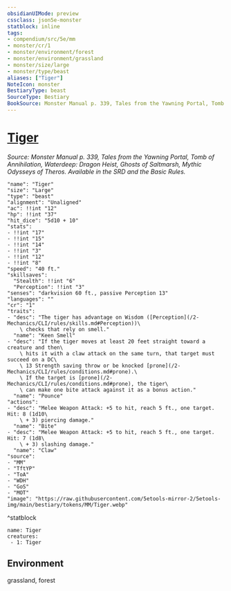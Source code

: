 ```yaml
---
obsidianUIMode: preview
cssclass: json5e-monster
statblock: inline
tags:
- compendium/src/5e/mm
- monster/cr/1
- monster/environment/forest
- monster/environment/grassland
- monster/size/large
- monster/type/beast
aliases: ["Tiger"]
NoteIcon: monster
BestiaryType: beast
SourceType: Bestiary
BookSource: Monster Manual p. 339, Tales from the Yawning Portal, Tomb of Annihilation, Waterdeep: Dragon Heist, Ghosts of Saltmarsh, Mythic Odysseys of Theros. Available in the SRD and the Basic Rules.
---
```

# [Tiger](2-Mechanics/CLI/bestiary/beast/tiger.md)
*Source: Monster Manual p. 339, Tales from the Yawning Portal, Tomb of Annihilation, Waterdeep: Dragon Heist, Ghosts of Saltmarsh, Mythic Odysseys of Theros. Available in the SRD and the Basic Rules.*  

```statblock
"name": "Tiger"
"size": "Large"
"type": "beast"
"alignment": "Unaligned"
"ac": !!int "12"
"hp": !!int "37"
"hit_dice": "5d10 + 10"
"stats":
- !!int "17"
- !!int "15"
- !!int "14"
- !!int "3"
- !!int "12"
- !!int "8"
"speed": "40 ft."
"skillsaves":
  "Stealth": !!int "6"
  "Perception": !!int "3"
"senses": "darkvision 60 ft., passive Perception 13"
"languages": ""
"cr": "1"
"traits":
- "desc": "The tiger has advantage on Wisdom ([Perception](/2-Mechanics/CLI/rules/skills.md#Perception))\
    \ checks that rely on smell."
  "name": "Keen Smell"
- "desc": "If the tiger moves at least 20 feet straight toward a creature and then\
    \ hits it with a claw attack on the same turn, that target must succeed on a DC\
    \ 13 Strength saving throw or be knocked [prone](/2-Mechanics/CLI/rules/conditions.md#prone).\
    \ If the target is [prone](/2-Mechanics/CLI/rules/conditions.md#prone), the tiger\
    \ can make one bite attack against it as a bonus action."
  "name": "Pounce"
"actions":
- "desc": "Melee Weapon Attack: +5 to hit, reach 5 ft., one target. Hit: 8 (1d10\
    \ + 3) piercing damage."
  "name": "Bite"
- "desc": "Melee Weapon Attack: +5 to hit, reach 5 ft., one target. Hit: 7 (1d8\
    \ + 3) slashing damage."
  "name": "Claw"
"source":
- "MM"
- "TftYP"
- "ToA"
- "WDH"
- "GoS"
- "MOT"
"image": "https://raw.githubusercontent.com/5etools-mirror-2/5etools-img/main/bestiary/tokens/MM/Tiger.webp"
```
^statblock

```encounter-table
name: Tiger
creatures:
 - 1: Tiger
```

## Environment

grassland, forest